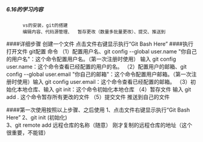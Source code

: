 ##### 6.16的学习内容
          vs的安装，git的搭建
          编辑内容、代码源管理、  暂存更改（数量多批量更改）、提交、推送到

 ####详细步骤  创建一个文件  点击文件右键显示执行“Git Bash Here”
 ####执行打开文件 git配置 命令 
           （1）配置用户名、git config --global user.name "你自己的用户名"：这个命令配置用户名。（第一次注册时使用）  输入 git config user.name：这个命令查看已经配置的用户的名。
           （2）配置用户的邮箱、git config --global user.email "你自己的邮箱"：这个命令配置用户邮箱。（第一次注册时使用）输入 git config user.email：这个命令查看已经配置的邮箱。
           （3）初始化本地仓库、输入 git init：这个命令初始化本地仓库
           （4）暂存文件 输入 git add .  这个命令暂存所有更改的文件
           （5）提交文件  推送到自己的文件   


 ####第一次使用按照以上步骤、之后使用
           1、点击文件右键显示执行“Git Bash Here”
           2、git init   (初始化)  
           3、git remote add  远程仓库的名称（随意） 刚才复制的远程仓库的地址（这个很重要，不能错） 
